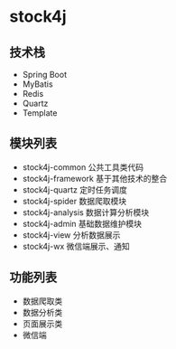 # stock4j

## 技术栈
- Spring Boot
- MyBatis
- Redis
- Quartz
- Template

## 模块列表
- stock4j-common 公共工具类代码
- stock4j-framework 基于其他技术的整合
- stock4j-quartz 定时任务调度
- stock4j-spider 数据爬取模块
- stock4j-analysis 数据计算分析模块
- stock4j-admin 基础数据维护模块
- stock4j-view 分析数据展示
- stock4j-wx 微信端展示、通知

## 功能列表
- 数据爬取类
- 数据分析类
- 页面展示类
- 微信端